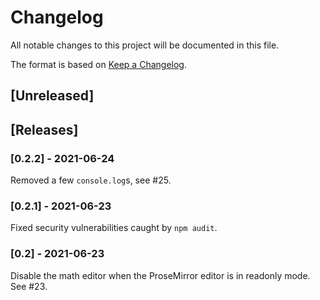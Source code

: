 # Changelog
All notable changes to this project will be documented in this file.

The format is based on [Keep a Changelog](https://keepachangelog.com/en/1.0.0/).

## [Unreleased]

## [Releases]

### [0.2.2] - 2021-06-24

Removed a few `console.log`s, see #25.

### [0.2.1] - 2021-06-23

Fixed security vulnerabilities caught by `npm audit`.

### [0.2] - 2021-06-23

Disable the math editor when the ProseMirror editor is in readonly mode.  See #23.